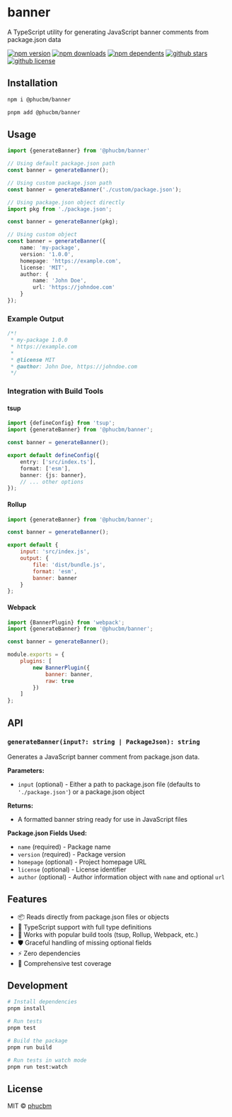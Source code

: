 # banner

A TypeScript utility for generating JavaScript banner comments from package.json data

[![npm version](https://badgen.net/npm/v/@phucbm/banner?icon=npm)](https://www.npmjs.com/package/@phucbm/banner)
[![npm downloads](https://badgen.net/npm/dm/@phucbm/banner?icon=npm)](https://www.npmjs.com/package/@phucbm/banner)
[![npm dependents](https://badgen.net/npm/dependents/@phucbm/banner?icon=npm)](https://www.npmjs.com/package/@phucbm/banner)
[![github stars](https://badgen.net/github/stars/phucbm/banner?icon=github)](https://github.com/phucbm/banner/)
[![github license](https://badgen.net/github/license/phucbm/banner?icon=github)](https://github.com/phucbm/banner/blob/main/LICENSE)

## Installation

```bash
npm i @phucbm/banner
```

```bash
pnpm add @phucbm/banner
```

## Usage

```typescript
import {generateBanner} from '@phucbm/banner'

// Using default package.json path
const banner = generateBanner();

// Using custom package.json path
const banner = generateBanner('./custom/package.json');

// Using package.json object directly
import pkg from './package.json';

const banner = generateBanner(pkg);

// Using custom object
const banner = generateBanner({
    name: 'my-package',
    version: '1.0.0',
    homepage: 'https://example.com',
    license: 'MIT',
    author: {
        name: 'John Doe',
        url: 'https://johndoe.com'
    }
});
```

### Example Output

```javascript
/*!
 * my-package 1.0.0
 * https://example.com
 *
 * @license MIT
 * @author: John Doe, https://johndoe.com
 */
```

### Integration with Build Tools

#### tsup

```typescript
import {defineConfig} from 'tsup';
import {generateBanner} from '@phucbm/banner';

const banner = generateBanner();

export default defineConfig({
    entry: ['src/index.ts'],
    format: ['esm'],
    banner: {js: banner},
    // ... other options
});
```

#### Rollup

```javascript
import {generateBanner} from '@phucbm/banner';

const banner = generateBanner();

export default {
    input: 'src/index.js',
    output: {
        file: 'dist/bundle.js',
        format: 'esm',
        banner: banner
    }
};
```

#### Webpack

```javascript
import {BannerPlugin} from 'webpack';
import {generateBanner} from '@phucbm/banner';

const banner = generateBanner();

module.exports = {
    plugins: [
        new BannerPlugin({
            banner: banner,
            raw: true
        })
    ]
};
```

## API

### `generateBanner(input?: string | PackageJson): string`

Generates a JavaScript banner comment from package.json data.

**Parameters:**

- `input` (optional) - Either a path to package.json file (defaults to `'./package.json'`) or a package.json object

**Returns:**

- A formatted banner string ready for use in JavaScript files

**Package.json Fields Used:**

- `name` (required) - Package name
- `version` (required) - Package version
- `homepage` (optional) - Project homepage URL
- `license` (optional) - License identifier
- `author` (optional) - Author information object with `name` and optional `url`

## Features

- 📦 Reads directly from package.json files or objects
- 🎯 TypeScript support with full type definitions
- 🔧 Works with popular build tools (tsup, Rollup, Webpack, etc.)
- 🛡️ Graceful handling of missing optional fields
- ⚡ Zero dependencies
- 🧪 Comprehensive test coverage

## Development

```bash
# Install dependencies
pnpm install

# Run tests
pnpm test

# Build the package
pnpm run build

# Run tests in watch mode
pnpm run test:watch
```

## License

MIT © [phucbm](https://github.com/phucbm)